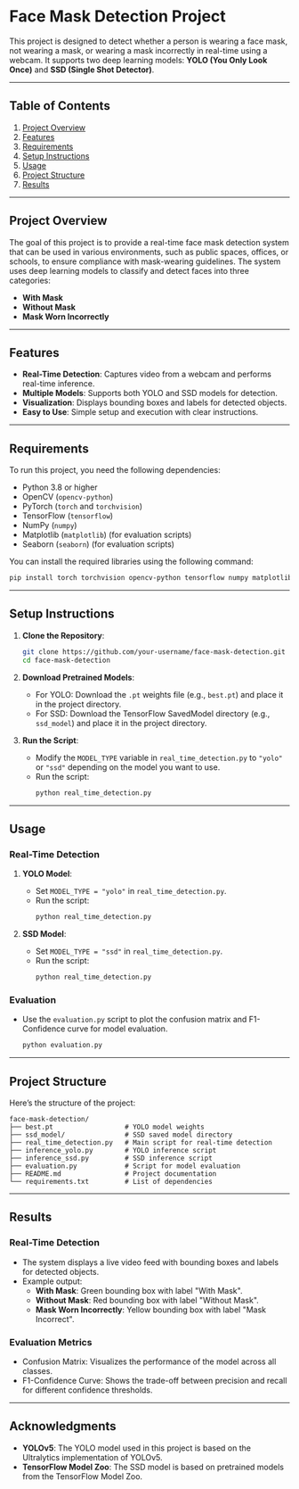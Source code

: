 # Face Mask Detection Project

This project is designed to detect whether a person is wearing a face mask, not wearing a mask, or wearing a mask incorrectly in real-time using a webcam. It supports two deep learning models: **YOLO (You Only Look Once)** and **SSD (Single Shot Detector)**.

---

## Table of Contents
1. [Project Overview](#project-overview)
2. [Features](#features)
3. [Requirements](#requirements)
4. [Setup Instructions](#setup-instructions)
5. [Usage](#usage)
6. [Project Structure](#project-structure)
7. [Results](#results)

---

## Project Overview

The goal of this project is to provide a real-time face mask detection system that can be used in various environments, such as public spaces, offices, or schools, to ensure compliance with mask-wearing guidelines. The system uses deep learning models to classify and detect faces into three categories:
- **With Mask**
- **Without Mask**
- **Mask Worn Incorrectly**

---

## Features

- **Real-Time Detection**: Captures video from a webcam and performs real-time inference.
- **Multiple Models**: Supports both YOLO and SSD models for detection.
- **Visualization**: Displays bounding boxes and labels for detected objects.
- **Easy to Use**: Simple setup and execution with clear instructions.

---

## Requirements

To run this project, you need the following dependencies:

- Python 3.8 or higher
- OpenCV (`opencv-python`)
- PyTorch (`torch` and `torchvision`)
- TensorFlow (`tensorflow`)
- NumPy (`numpy`)
- Matplotlib (`matplotlib`) (for evaluation scripts)
- Seaborn (`seaborn`) (for evaluation scripts)

You can install the required libraries using the following command:

```bash
pip install torch torchvision opencv-python tensorflow numpy matplotlib seaborn
```

---

## Setup Instructions

1. **Clone the Repository**:
   ```bash
   git clone https://github.com/your-username/face-mask-detection.git
   cd face-mask-detection
   ```

2. **Download Pretrained Models**:
   - For YOLO: Download the `.pt` weights file (e.g., `best.pt`) and place it in the project directory.
   - For SSD: Download the TensorFlow SavedModel directory (e.g., `ssd_model`) and place it in the project directory.

3. **Run the Script**:
   - Modify the `MODEL_TYPE` variable in `real_time_detection.py` to `"yolo"` or `"ssd"` depending on the model you want to use.
   - Run the script:
     ```bash
     python real_time_detection.py
     ```

---

## Usage

### Real-Time Detection
1. **YOLO Model**:
   - Set `MODEL_TYPE = "yolo"` in `real_time_detection.py`.
   - Run the script:
     ```bash
     python real_time_detection.py
     ```

2. **SSD Model**:
   - Set `MODEL_TYPE = "ssd"` in `real_time_detection.py`.
   - Run the script:
     ```bash
     python real_time_detection.py
     ```

### Evaluation
- Use the `evaluation.py` script to plot the confusion matrix and F1-Confidence curve for model evaluation.
  ```bash
  python evaluation.py
  ```

---

## Project Structure

Here’s the structure of the project:

```
face-mask-detection/
├── best.pt                  # YOLO model weights
├── ssd_model/               # SSD saved model directory
├── real_time_detection.py   # Main script for real-time detection
├── inference_yolo.py        # YOLO inference script
├── inference_ssd.py         # SSD inference script
├── evaluation.py            # Script for model evaluation
├── README.md                # Project documentation
└── requirements.txt         # List of dependencies
```

---

## Results

### Real-Time Detection
- The system displays a live video feed with bounding boxes and labels for detected objects.
- Example output:
  - **With Mask**: Green bounding box with label "With Mask".
  - **Without Mask**: Red bounding box with label "Without Mask".
  - **Mask Worn Incorrectly**: Yellow bounding box with label "Mask Incorrect".

### Evaluation Metrics
- Confusion Matrix: Visualizes the performance of the model across all classes.
- F1-Confidence Curve: Shows the trade-off between precision and recall for different confidence thresholds.

---


## Acknowledgments

- **YOLOv5**: The YOLO model used in this project is based on the Ultralytics implementation of YOLOv5.
- **TensorFlow Model Zoo**: The SSD model is based on pretrained models from the TensorFlow Model Zoo.

